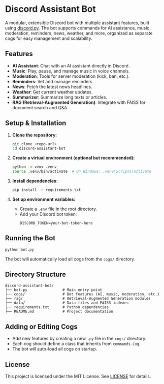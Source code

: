 # Discord Assistant Bot

A modular, extensible Discord bot with multiple assistant features, built using [discord.py](https://discordpy.readthedocs.io/). The bot supports commands for AI assistance, music, moderation, reminders, news, weather, and more, organized as separate cogs for easy management and scalability.

## Features
- **AI Assistant**: Chat with an AI assistant directly in Discord.
- **Music**: Play, pause, and manage music in voice channels.
- **Moderation**: Tools for server moderation (kick, ban, etc.).
- **Reminders**: Set and manage reminders.
- **News**: Fetch the latest news headlines.
- **Weather**: Get current weather updates.
- **Summarizer**: Summarize long texts or articles.
- **RAG (Retrieval-Augmented Generation)**: Integrate with FAISS for document search and Q&A.

## Setup & Installation

1. **Clone the repository:**
   ```bash
   git clone <repo-url>
   cd discord-assistant-bot
   ```

2. **Create a virtual environment (optional but recommended):**
   ```bash
   python -m venv .venv
   source .venv/bin/activate  # On Windows: .venv\Scripts\activate
   ```

3. **Install dependencies:**
   ```bash
   pip install -r requirements.txt
   ```

4. **Set up environment variables:**
   - Create a `.env` file in the root directory.
   - Add your Discord bot token:
     ```env
     DISCORD_TOKEN=your-bot-token-here
     ```

## Running the Bot

```bash
python bot.py
```

The bot will automatically load all cogs from the `cogs/` directory.

## Directory Structure

```
discord-assistant-bot/
├── bot.py                # Main entry point
├── cogs/                 # Bot features (AI, music, moderation, etc.)
├── rag/                  # Retrieval-Augmented Generation modules
├── data/                 # Data files and FAISS indexes
├── requirements.txt      # Python dependencies
├── README.md             # Project documentation
```

## Adding or Editing Cogs
- Add new features by creating a new `.py` file in the `cogs/` directory.
- Each cog should define a class that inherits from `commands.Cog`.
- The bot will auto-load all cogs on startup.

## License

This project is licensed under the MIT License. See [LICENSE](LICENSE) for details.
